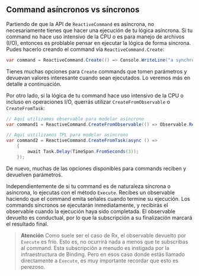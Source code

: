 ## Command asíncronos vs síncronos

Partiendo de que la API de `ReactiveCommand` es asíncrona, no necesariamente tienes que hacer una ejecución de tu lógica asíncrona. Si tu command no hace uso intensivo de la CPU o es para manejo de archivos (I/O), entonces es problable pensar en ejecutar la lógica de forma síncrona. Pudes hacerlo creando el command vía `ReactiveCommand.Create`:

```cs
var command = ReactiveCommand.Create(() => Console.WriteLine("a synchronous reactive command));
```

Tienes muchas opciones para `Create` commands que tomen parámetros y devuevan valores interesante cuando sean ejecutados. Lo veremos más en detalle a continuación.

Por otro lado, si la lógica de tu command hace uso intensivo de la CPU o incluso en operaciones I/O, querrás utilizar `CreateFromObservable` o `CreateFromTask`:

```cs
// Aquí utilizamos observable para modelar asíncrono
var command1 = ReactiveCommand.CreateFromObservable(() => Observable.Return(Unit.Default).Delay(TimeSpan.FromSeconds(3)));

// Aquí ustilizamos TPL para modelar asíncrono
var command2 = ReactiveCommand.CreateFromTask(async () =>
    {
        await Task.Delay(TimeSpan.FromSeconds(3)); 
    });
```

De nuevo, muchas de las opciones disponibles para commands reciben y devuelven parámetros.

Independientemente de si tu command es de naturaleza síncrona o asíncrona, lo ejecutas con el método `Execute`. Recibes un observable haciendo que el command emita señales cuando termine su ejecución. Los commands síncronos se ejecutarán inmediatamente, y recibirás el observable cuando la ejecución haya sido completada. El observable devuelto es conductual, por lo que la subscripción a su finalización marcará el resultado final.

> **Atención** Como suele ser el caso de Rx, el observable devuelto por `Execute` es frío. Esto es, no ocurrirá nada a menos que te subscribas al command. Esta subscripción a menudo es instigada por la infraestructura de Binding. Pero en esos caso donde estás llamado directamente a `Execute`, es muy importante recordar que esto es perezoso.



